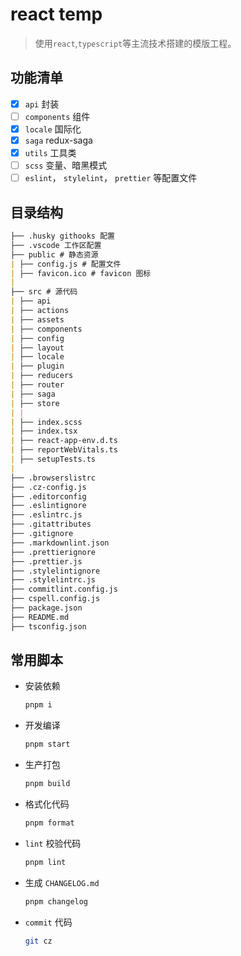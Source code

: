 # react temp

> 使用`react`,`typescript`等主流技术搭建的模版工程。

## 功能清单

- [x] `api` 封装
- [ ] `components` 组件
- [x] `locale` 国际化
- [x] `saga` redux-saga
- [x] `utils` 工具类
- [ ] `scss` 变量、暗黑模式
- [ ] `eslint`， `stylelint`， `prettier` 等配置文件

## 目录结构

```md
├── .husky githooks 配置
├── .vscode 工作区配置
├── public # 静态资源
| ├── config.js # 配置文件
| ├── favicon.ico # favicon 图标
|
├── src # 源代码
| ├── api
| ├── actions
| ├── assets
| ├── components
| ├── config
| ├── layout
| ├── locale
| ├── plugin
| ├── reducers
| ├── router
| ├── saga
| ├── store
| |
| ├── index.scss
| ├── index.tsx
| ├── react-app-env.d.ts
| ├── reportWebVitals.ts
| ├── setupTests.ts
|
├── .browserslistrc
├── .cz-config.js
├── .editorconfig
├── .eslintignore
├── .eslintrc.js
├── .gitattributes
├── .gitignore
├── .markdownlint.json
├── .prettierignore
├── .prettier.js
├── .stylelintignore
├── .stylelintrc.js
├── commitlint.config.js
├── cspell.config.js
├── package.json
├── README.md
├── tsconfig.json
```

## 常用脚本

- 安装依赖

  ```bash
  pnpm i
  ```

- 开发编译

  ```bash
  pnpm start
  ```

- 生产打包

  ```bash
  pnpm build
  ```

- 格式化代码

  ```bash
  pnpm format
  ```

- `lint` 校验代码

  ```bash
  pnpm lint
  ```

- 生成 `CHANGELOG.md`

  ```bash
  pnpm changelog
  ```

- `commit` 代码

  ```bash
  git cz
  ```
